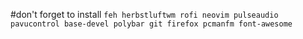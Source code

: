 #don't forget to install
`feh herbstluftwm rofi neovim pulseaudio pavucontrol base-devel polybar git firefox pcmanfm font-awesome`
